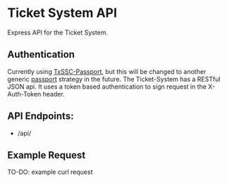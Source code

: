 # Ticket System API

Express API for the Ticket System.


## Authentication

Currently using [TxSSC-Passport](https://github.com/TxSSC/passport-txssc), but this will be changed to another generic [passport](https://github.com/jaredhanson/passport) strategy in the future.
The Ticket-System has a RESTful JSON api. It uses a token based authentication to sign request in the X-Auth-Token header.


## API Endpoints:

* /api/


## Example Request

TO-DO: example curl request
